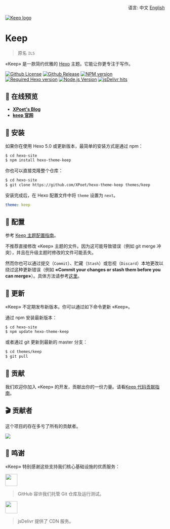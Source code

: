 <div align="right">
  语言:
  中文
  <a title="Chinese" href="../README.md">English</a>
</div>

<a href="https://xpoet.cn"><img align="center" alt="Keep logo" src="https://cdn.jsdelivr.net/gh/XPoet/image-hosting@master/hexo-theme-keep/keep-logo-desc-3.7i05cj3ohkg.svg"></a>

# Keep
> 原名 `ILS`

«Keep» 是一款简约优雅的 [Hexo](https://hexo.io) 主题。它能让你更专注于写作。

[![Github License](https://img.shields.io/github/license/XPoet/hexo-theme-keep.svg?style=flat-square)](https://github.com/XPoet/hexo-theme-ils/blob/master/LICENSE)
[![Github Release](https://img.shields.io/github/release/XPoet/hexo-theme-keep.svg?style=flat-square)](https://github.com/XPoet/hexo-theme-ils/releases)
[![NPM version](https://img.shields.io/npm/v/hexo-theme-keep?color=red&logo=npm&style=flat-square)](https://www.npmjs.com/package/hexo-theme-keep)
[![Required Hexo version](https://img.shields.io/badge/hexo-%3E=5.0.0-blue?style=flat-square&logo=hexo)](https://hexo.io)
[![Node.js Version](https://img.shields.io/badge/node-%3E=12.0-success.svg?style=flat-square&logo=Node.js&longCache=true)](https://hexo.io)
[![jsDelivr hits](https://img.shields.io/jsdelivr/npm/hm/hexo-theme-keep?style=flat-square&logo=jsdelivr)](https://www.jsdelivr.com/package/npm/hexo-theme-keep)

## :star2: 在线预览

- **[XPoet's Blog](https://xpoet.cn/)**
- **[keep 官网](https://keep.xpoet.cn/)**

## :rocket: 安装

如果你在使用 Hexo 5.0 或更新版本，最简单的安装方式是通过 npm：

```sh
$ cd hexo-site
$ npm install hexo-theme-keep
```

你也可以直接克隆整个仓库：

```sh
$ cd hexo-site
$ git clone https://github.com/XPoet/hexo-theme-keep themes/keep
```

安装完成后，在 Hexo 配置文件中将 `theme` 设置为 `next`。

```yml
theme: keep
```

## :wrench: 配置

参考 [Keep 主题配置指南](https://keep.xpoet.cn/2020/11/Keep-主题配置指南/)。

不推荐直接修改 «Keep» 主题的文件。因为这可能导致错误（例如 git merge 冲突），并且在升级主题时修改的文件可能丢失。

然而你也可以通过提交（`Commit`）、贮藏（`Stash`）或忽视（`Discard`）本地更改以绕过这种更新错误（例如 **«Commit your changes or stash them before you can merge»**）。具体方法请参考[这里](https://stackoverflow.com/a/15745424/5861495)。

## :dart: 更新

«Keep» 不定期发布新版本。你可以通过如下命令更新 «Keep»。

通过 npm 安装最新版本：

```sh
$ cd hexo-site
$ npm update hexo-theme-keep
```

或者通过 git 更新到最新的 master 分支：

```sh
$ cd themes/keep
$ git pull
```

## :art: 贡献

我们欢迎你加入 «Keep» 的开发，贡献出你的一份力量。请看[Keep 代码贡献指南](https://keep.xpoet.cn/2020/11/Keep-代码贡献指南/)。

## :clapper: 贡献者

这个项目的存在多亏了所有的贡献者。

<a href="https://github.com/XPoet/hexo-theme-keep/graphs/contributors">
  <img src="https://opencollective.com/hexo-theme-keep/contributors.svg?width=880">
</a>

## :sparkling_heart: 鸣谢

«Keep» 特别感谢这些支持我们核心基础设施的优质服务：

<a href="https://github.com"><img height="38" src="https://cdn.jsdelivr.net/gh/XPoet/image-hosting@master/hexo-theme-keep/GitHub-LOGO.5sq0168mirg0.png"></a>

> GitHub 容许我们托管 Git 仓库及运行测试。

<a href="https://www.jsdelivr.com"><img height="38" src="https://cdn.jsdelivr.net/gh/XPoet/image-hosting@master/hexo-theme-keep/jsDelivr-LOGO.png"></a>

> jsDelivr 提供了 CDN 服务。
